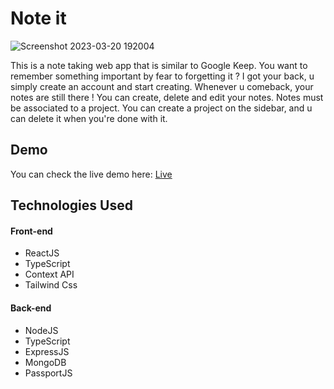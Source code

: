 
# Note it
![Screenshot 2023-03-20 192004](https://user-images.githubusercontent.com/66278832/226445859-a809cb0e-968c-47d4-aefa-7a5f0c44ec53.png)

This is a note taking web app that is similar to Google Keep. You want to remember something important by fear to forgetting it ? I got your back, u simply create an account and start creating. Whenever u comeback, your notes are still there !
You can create, delete and edit your notes. Notes must be associated to a project. You can create a project on the sidebar, and u can delete it when you're done with it.


## Demo

You can check the live demo here: [Live]([https://6418a97247cad900089eab4b--symphonious-cascaron-d31a5b.netlify.app/](https://symphonious-cascaron-d31a5b.netlify.app/))


## Technologies Used
#### Front-end
- ReactJS
- TypeScript
- Context API
- Tailwind Css

#### Back-end
- NodeJS
- TypeScript
- ExpressJS
- MongoDB
- PassportJS
